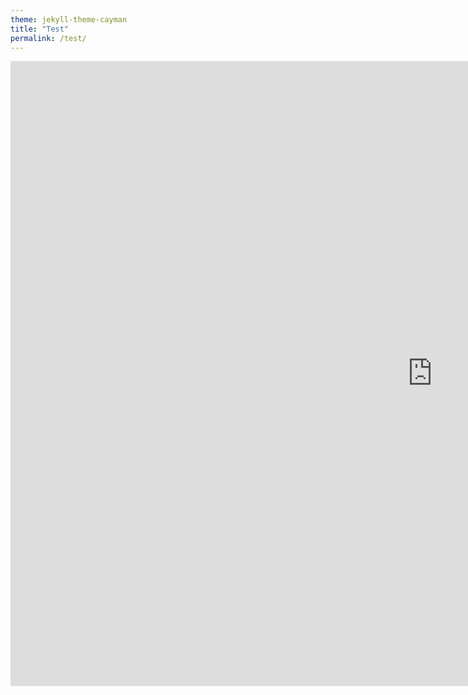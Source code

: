 ```yaml
---
theme: jekyll-theme-cayman
title: "Test"
permalink: /test/
---
```


<iframe id="igraph" scrolling="no" style="border:none;" seamless="seamless" src="https://zecellomaster.github.io/tprdatarepo/SeasonTable.html" height="1000" width="1350"></iframe>
